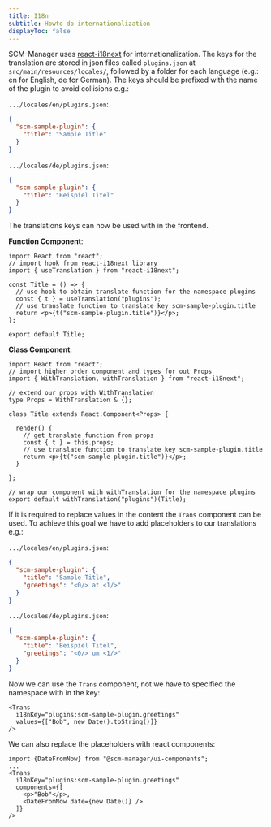 ```yaml
---
title: I18n
subtitle: Howto do internationalization
displayToc: false
---
```

SCM-Manager uses [react-i18next](https://react.i18next.com) for internationalization.
The keys for the translation are stored in json files called `plugins.json` at `src/main/resources/locales/`, 
followed by a folder for each language (e.g.: en for English, de for German).
The keys should be prefixed with the name of the plugin to avoid collisions e.g.:

`.../locales/en/plugins.json`:

```json
{
  "scm-sample-plugin": {
    "title": "Sample Title"
  }
}
```

`.../locales/de/plugins.json`:

```json
{
  "scm-sample-plugin": {
    "title": "Beispiel Titel"
  }
}
```

The translations keys can now be used with in the frontend.

**Function Component**:

```tsx
import React from "react";
// import hook from react-i18next library
import { useTranslation } from "react-i18next";

const Title = () => {
  // use hook to obtain translate function for the namespace plugins
  const { t } = useTranslation("plugins");
  // use translate function to translate key scm-sample-plugin.title
  return <p>{t("scm-sample-plugin.title")}</p>;
};

export default Title;
```

**Class Component**:

```tsx
import React from "react";
// import higher order component and types for out Props
import { WithTranslation, withTranslation } from "react-i18next";

// extend our props with WithTranslation
type Props = WithTranslation & {};

class Title extends React.Component<Props> {

  render() {
    // get translate function from props
    const { t } = this.props;
    // use translate function to translate key scm-sample-plugin.title
    return <p>{t("scm-sample-plugin.title")}</p>;
  }

};

// wrap our component with withTranslation for the namespace plugins
export default withTranslation("plugins")(Title);
```

If it is required to replace values in the content the `Trans` component can be used.
To achieve this goal we have to add placeholders to our translations e.g.:

`.../locales/en/plugins.json`:

```json
{
  "scm-sample-plugin": {
    "title": "Sample Title",
    "greetings": "<0/> at <1/>"
  }
}
```

`.../locales/de/plugins.json`:

```json
{
  "scm-sample-plugin": {
    "title": "Beispiel Titel",
    "greetings": "<0/> um <1/>"
  }
}
```

Now we can use the `Trans` component, not we have to specified the namespace with in the key:

```tsx
<Trans 
  i18nKey="plugins:scm-sample-plugin.greetings" 
  values={["Bob", new Date().toString()]} 
/>
```

We can also replace the placeholders with react components:

```tsx
import {DateFromNow} from "@scm-manager/ui-components";
...
<Trans 
  i18nKey="plugins:scm-sample-plugin.greetings" 
  components={[
    <p>"Bob"</p>, 
    <DateFromNow date={new Date()} />
  ]} 
/>
```
